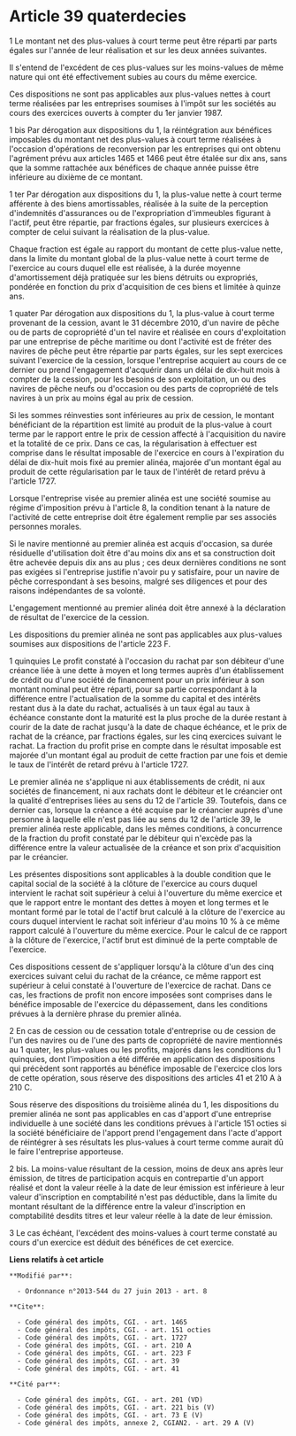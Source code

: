 # Article 39 quaterdecies

1 Le montant net des plus-values à court terme peut être réparti par parts égales sur l'année de leur réalisation et sur les
deux années suivantes. 

Il s'entend de l'excédent de ces plus-values sur les moins-values de même nature qui ont été effectivement subies au cours du
même exercice. 

Ces dispositions ne sont pas applicables aux plus-values nettes à court terme réalisées par les entreprises soumises à
l'impôt sur les sociétés au cours des exercices ouverts à compter du 1er janvier 1987. 

1 bis Par dérogation aux dispositions du 1, la réintégration aux bénéfices imposables du montant net des plus-values à court
terme réalisées à l'occasion d'opérations de reconversion par les entreprises qui ont obtenu l'agrément prévu aux articles
1465 et 1466 peut être étalée sur dix ans, sans que la somme rattachée aux bénéfices de chaque année puisse être inférieure
au dixième de ce montant. 

1 ter Par dérogation aux dispositions du 1, la plus-value nette à court terme afférente à des biens amortissables, réalisée à
la suite de la perception d'indemnités d'assurances ou de l'expropriation d'immeubles figurant à l'actif, peut être répartie,
par fractions égales, sur plusieurs exercices à compter de celui suivant la réalisation de la plus-value. 

Chaque fraction est égale au rapport du montant de cette plus-value nette, dans la limite du montant global de la plus-value
nette à court terme de l'exercice au cours duquel elle est réalisée, à la durée moyenne d'amortissement déjà pratiquée sur
les biens détruits ou expropriés, pondérée en fonction du prix d'acquisition de ces biens et limitée à quinze ans. 

1 quater Par dérogation aux dispositions du 1, la plus-value à court terme provenant de la cession, avant le 31 décembre
2010, d'un navire de pêche ou de parts de copropriété d'un tel navire et réalisée en cours d'exploitation par une entreprise
de pêche maritime ou dont l'activité est de fréter des navires de pêche peut être répartie par parts égales, sur les sept
exercices suivant l'exercice de la cession, lorsque l'entreprise acquiert au cours de ce dernier ou prend l'engagement
d'acquérir dans un délai de dix-huit mois à compter de la cession, pour les besoins de son exploitation, un ou des navires de
pêche neufs ou d'occasion ou des parts de copropriété de tels navires à un prix au moins égal au prix de cession. 

Si les sommes réinvesties sont inférieures au prix de cession, le montant bénéficiant de la répartition est limité au produit
de la plus-value à court terme par le rapport entre le prix de cession affecté à l'acquisition du navire et la totalité de ce
prix. Dans ce cas, la régularisation à effectuer est comprise dans le résultat imposable de l'exercice en cours à
l'expiration du délai de dix-huit mois fixé au premier alinéa, majorée d'un montant égal au produit de cette régularisation
par le taux de l'intérêt de retard prévu à l'article 1727. 

Lorsque l'entreprise visée au premier alinéa est une société soumise au régime d'imposition prévu à l'article 8, la condition
tenant à la nature de l'activité de cette entreprise doit être également remplie par ses associés personnes morales. 

Si le navire mentionné au premier alinéa est acquis d'occasion, sa durée résiduelle d'utilisation doit être d'au moins dix
ans et sa construction doit être achevée depuis dix ans au plus ; ces deux dernières conditions ne sont pas exigées si
l'entreprise justifie n'avoir pu y satisfaire, pour un navire de pêche correspondant à ses besoins, malgré ses diligences et
pour des raisons indépendantes de sa volonté.

L'engagement mentionné au premier alinéa doit être annexé à la déclaration de résultat de l'exercice de la cession. 

Les dispositions du premier alinéa ne sont pas applicables aux plus-values soumises aux dispositions de l'article 223 F. 

1 quinquies Le profit constaté à l'occasion du rachat par son débiteur d'une créance liée à une dette à moyen et long termes
auprès d'un établissement de crédit ou d'une société de financement pour un prix inférieur à son montant nominal peut être
réparti, pour sa partie correspondant à la différence entre l'actualisation de la somme du capital et des intérêts restant
dus à la date du rachat, actualisés à un taux égal au taux à échéance constante dont la maturité est la plus proche de la
durée restant à courir de la date de rachat jusqu'à la date de chaque échéance, et le prix de rachat de la créance, par
fractions égales, sur les cinq exercices suivant le rachat. La fraction du profit prise en compte dans le résultat imposable
est majorée d'un montant égal au produit de cette fraction par une fois et demie le taux de l'intérêt de retard prévu à
l'article 1727.

Le premier alinéa ne s'applique ni aux établissements de crédit, ni aux sociétés de financement, ni aux rachats dont le
débiteur et le créancier ont la qualité d'entreprises liées au sens du 12 de l'article 39. Toutefois, dans ce dernier cas,
lorsque la créance a été acquise par le créancier auprès d'une personne à laquelle elle n'est pas liée au sens du 12 de
l'article 39, le premier alinéa reste applicable, dans les mêmes conditions, à concurrence de la fraction du profit constaté
par le débiteur qui n'excède pas la différence entre la valeur actualisée de la créance et son prix d'acquisition par le
créancier. 

Les présentes dispositions sont applicables à la double condition que le capital social de la société à la clôture de
l'exercice au cours duquel intervient le rachat soit supérieur à celui à l'ouverture du même exercice et que le rapport entre
le montant des dettes à moyen et long termes et le montant formé par le total de l'actif brut calculé à la clôture de
l'exercice au cours duquel intervient le rachat soit inférieur d'au moins 10 % à ce même rapport calculé à l'ouverture du
même exercice. Pour le calcul de ce rapport à la clôture de l'exercice, l'actif brut est diminué de la perte comptable de
l'exercice. 

Ces dispositions cessent de s'appliquer lorsqu'à la clôture d'un des cinq exercices suivant celui du rachat de la créance, ce
même rapport est supérieur à celui constaté à l'ouverture de l'exercice de rachat. Dans ce cas, les fractions de profit non
encore imposées sont comprises dans le bénéfice imposable de l'exercice du dépassement, dans les conditions prévues à la
dernière phrase du premier alinéa. 

2 En cas de cession ou de cessation totale d'entreprise ou de cession de l'un des navires ou de l'une des parts de
copropriété de navire mentionnés au 1 quater, les plus-values ou les profits, majorés dans les conditions du 1 quinquies,
dont l'imposition a été différée en application des dispositions qui précèdent sont rapportés au bénéfice imposable de
l'exercice clos lors de cette opération, sous réserve des dispositions des articles 41 et 210 A à 210 C. 

Sous réserve des dispositions du troisième alinéa du 1, les dispositions du premier alinéa ne sont pas applicables en cas
d'apport d'une entreprise individuelle à une société dans les conditions prévues à l'article 151 octies si la société
bénéficiaire de l'apport prend l'engagement dans l'acte d'apport de réintégrer à ses résultats les plus-values à court terme
comme aurait dû le faire l'entreprise apporteuse. 

2 bis. La moins-value résultant de la cession, moins de deux ans après leur émission, de titres de participation acquis en
contrepartie d'un apport réalisé et dont la valeur réelle à la date de leur émission est inférieure à leur valeur
d'inscription en comptabilité n'est pas déductible, dans la limite du montant résultant de la différence entre la valeur
d'inscription en comptabilité desdits titres et leur valeur réelle à la date de leur émission.

3 Le cas échéant, l'excédent des moins-values à court terme constaté au cours d'un exercice est déduit des bénéfices de cet
exercice.

**Liens relatifs à cet article**

	**Modifié par**:

	  - Ordonnance n°2013-544 du 27 juin 2013 - art. 8

	**Cite**:

	  - Code général des impôts, CGI. - art. 1465
	  - Code général des impôts, CGI. - art. 151 octies
	  - Code général des impôts, CGI. - art. 1727
	  - Code général des impôts, CGI. - art. 210 A
	  - Code général des impôts, CGI. - art. 223 F
	  - Code général des impôts, CGI. - art. 39
	  - Code général des impôts, CGI. - art. 41

	**Cité par**:

	  - Code général des impôts, CGI. - art. 201 (VD)
	  - Code général des impôts, CGI. - art. 221 bis (V)
	  - Code général des impôts, CGI. - art. 73 E (V)
	  - Code général des impôts, annexe 2, CGIAN2. - art. 29 A (V)
